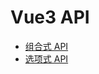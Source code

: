 # Vue3 API

- [组合式 API](https://cn.vuejs.org/api/composition-api-setup.html)
- [选项式 API](https://cn.vuejs.org/api/options-state.html)